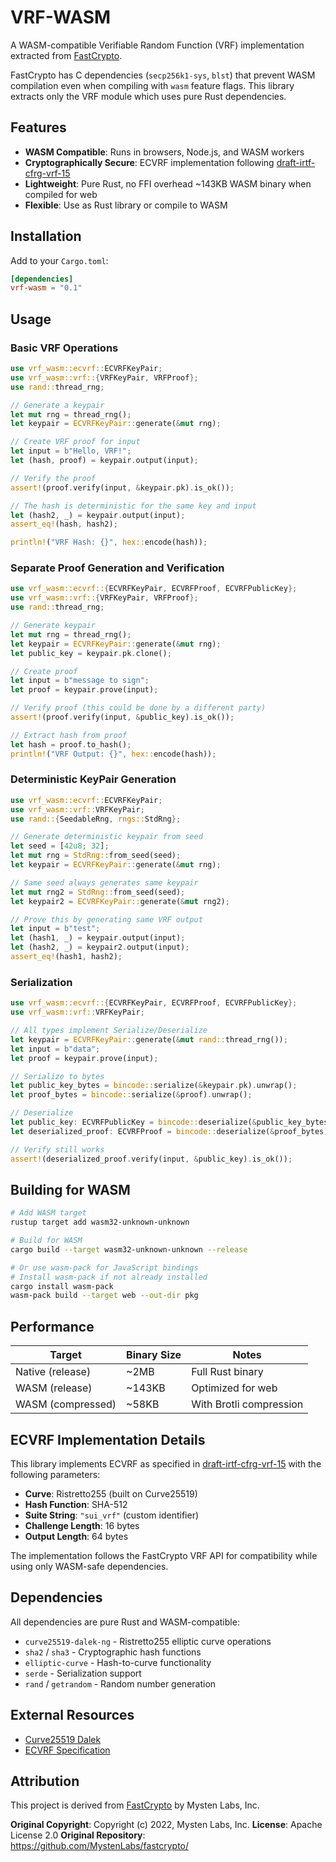 # VRF-WASM

A WASM-compatible Verifiable Random Function (VRF) implementation extracted from [FastCrypto](https://github.com/MystenLabs/fastcrypto/).

FastCrypto has C dependencies (`secp256k1-sys`, `blst`) that prevent WASM compilation even when compiling with `wasm` feature flags. This library extracts only the VRF module which uses pure Rust dependencies.

## Features
- **WASM Compatible**: Runs in browsers, Node.js, and WASM workers
- **Cryptographically Secure**: ECVRF implementation following [draft-irtf-cfrg-vrf-15](https://tools.ietf.org/html/draft-irtf-cfrg-vrf-15)
- **Lightweight**: Pure Rust, no FFI overhead ~143KB WASM binary when compiled for web
- **Flexible**: Use as Rust library or compile to WASM

## Installation

Add to your `Cargo.toml`:

```toml
[dependencies]
vrf-wasm = "0.1"
```



## Usage

### Basic VRF Operations

```rust
use vrf_wasm::ecvrf::ECVRFKeyPair;
use vrf_wasm::vrf::{VRFKeyPair, VRFProof};
use rand::thread_rng;

// Generate a keypair
let mut rng = thread_rng();
let keypair = ECVRFKeyPair::generate(&mut rng);

// Create VRF proof for input
let input = b"Hello, VRF!";
let (hash, proof) = keypair.output(input);

// Verify the proof
assert!(proof.verify(input, &keypair.pk).is_ok());

// The hash is deterministic for the same key and input
let (hash2, _) = keypair.output(input);
assert_eq!(hash, hash2);

println!("VRF Hash: {}", hex::encode(hash));
```

### Separate Proof Generation and Verification

```rust
use vrf_wasm::ecvrf::{ECVRFKeyPair, ECVRFProof, ECVRFPublicKey};
use vrf_wasm::vrf::{VRFKeyPair, VRFProof};
use rand::thread_rng;

// Generate keypair
let mut rng = thread_rng();
let keypair = ECVRFKeyPair::generate(&mut rng);
let public_key = keypair.pk.clone();

// Create proof
let input = b"message to sign";
let proof = keypair.prove(input);

// Verify proof (this could be done by a different party)
assert!(proof.verify(input, &public_key).is_ok());

// Extract hash from proof
let hash = proof.to_hash();
println!("VRF Output: {}", hex::encode(hash));
```

### Deterministic KeyPair Generation

```rust
use vrf_wasm::ecvrf::ECVRFKeyPair;
use vrf_wasm::vrf::VRFKeyPair;
use rand::{SeedableRng, rngs::StdRng};

// Generate deterministic keypair from seed
let seed = [42u8; 32];
let mut rng = StdRng::from_seed(seed);
let keypair = ECVRFKeyPair::generate(&mut rng);

// Same seed always generates same keypair
let mut rng2 = StdRng::from_seed(seed);
let keypair2 = ECVRFKeyPair::generate(&mut rng2);

// Prove this by generating same VRF output
let input = b"test";
let (hash1, _) = keypair.output(input);
let (hash2, _) = keypair2.output(input);
assert_eq!(hash1, hash2);
```

### Serialization

```rust
use vrf_wasm::ecvrf::{ECVRFKeyPair, ECVRFProof, ECVRFPublicKey};
use vrf_wasm::vrf::VRFKeyPair;

// All types implement Serialize/Deserialize
let keypair = ECVRFKeyPair::generate(&mut rand::thread_rng());
let input = b"data";
let proof = keypair.prove(input);

// Serialize to bytes
let public_key_bytes = bincode::serialize(&keypair.pk).unwrap();
let proof_bytes = bincode::serialize(&proof).unwrap();

// Deserialize
let public_key: ECVRFPublicKey = bincode::deserialize(&public_key_bytes).unwrap();
let deserialized_proof: ECVRFProof = bincode::deserialize(&proof_bytes).unwrap();

// Verify still works
assert!(deserialized_proof.verify(input, &public_key).is_ok());
```

## Building for WASM

```bash
# Add WASM target
rustup target add wasm32-unknown-unknown

# Build for WASM
cargo build --target wasm32-unknown-unknown --release

# Or use wasm-pack for JavaScript bindings
# Install wasm-pack if not already installed
cargo install wasm-pack
wasm-pack build --target web --out-dir pkg
```


## Performance

| Target | Binary Size | Notes |
|--------|-------------|--------|
| Native (release) | ~2MB | Full Rust binary |
| WASM (release) | ~143KB | Optimized for web |
| WASM (compressed) | ~58KB | With Brotli compression |

## ECVRF Implementation Details

This library implements ECVRF as specified in [draft-irtf-cfrg-vrf-15](https://tools.ietf.org/html/draft-irtf-cfrg-vrf-15) with the following parameters:

- **Curve**: Ristretto255 (built on Curve25519)
- **Hash Function**: SHA-512
- **Suite String**: `"sui_vrf"` (custom identifier)
- **Challenge Length**: 16 bytes
- **Output Length**: 64 bytes

The implementation follows the FastCrypto VRF API for compatibility while using only WASM-safe dependencies.

## Dependencies

All dependencies are pure Rust and WASM-compatible:

- `curve25519-dalek-ng` - Ristretto255 elliptic curve operations
- `sha2` / `sha3` - Cryptographic hash functions
- `elliptic-curve` - Hash-to-curve functionality
- `serde` - Serialization support
- `rand` / `getrandom` - Random number generation


## External Resources
- [Curve25519 Dalek](https://github.com/dalek-cryptography/curve25519-dalek)
- [ECVRF Specification](https://tools.ietf.org/html/draft-irtf-cfrg-vrf-15)

## Attribution

This project is derived from [FastCrypto](https://github.com/MystenLabs/fastcrypto/) by Mysten Labs, Inc.

**Original Copyright**: Copyright (c) 2022, Mysten Labs, Inc.
**License**: Apache License 2.0
**Original Repository**: https://github.com/MystenLabs/fastcrypto/
